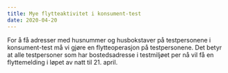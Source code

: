 ```yaml
---
title: Mye flytteaktivitet i konsument-test
date: 2020-04-20
---
```


For å få adresser med husnummer og husbokstaver på testpersonene i konsument-test må vi gjøre en flytteoperasjon på testpersonene.
Det betyr at alle testpersoner som har bostedsadresse i testmiljøet per nå vil få en flyttemelding i løpet av natt til 21. april.
